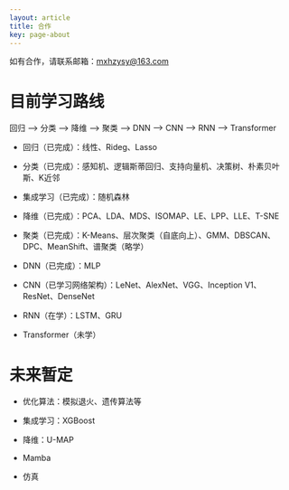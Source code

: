 ```yaml
---
layout: article
title: 合作
key: page-about
---
```


<!-- ## 微信打赏
![wx](\images\money\wx.jpg)

## 支付宝打赏
![wx](\images\money\zfb.jpg)

制作不易，感谢打赏！！！ -->

如有合作，请联系邮箱：mxhzysy@163.com

# 目前学习路线

回归 ——> 分类 ——> 降维 ——> 聚类 ——> DNN ——> CNN ——> RNN ——> Transformer

- 回归（已完成）：线性、Rideg、Lasso

- 分类（已完成）：感知机、逻辑斯蒂回归、支持向量机、决策树、朴素贝叶斯、K近邻

- 集成学习（已完成）：随机森林

- 降维（已完成）：PCA、LDA、MDS、ISOMAP、LE、LPP、LLE、T-SNE

- 聚类（已完成）：K-Means、层次聚类（自底向上）、GMM、DBSCAN、DPC、MeanShift、谱聚类（略学）

- DNN（已完成）：MLP

- CNN（已学习网络架构）：LeNet、AlexNet、VGG、Inception V1、ResNet、DenseNet

- RNN（在学）：LSTM、GRU

- Transformer（未学）

# 未来暂定

- 优化算法：模拟退火、遗传算法等

- 集成学习：XGBoost

- 降维：U-MAP

- Mamba

- 仿真
